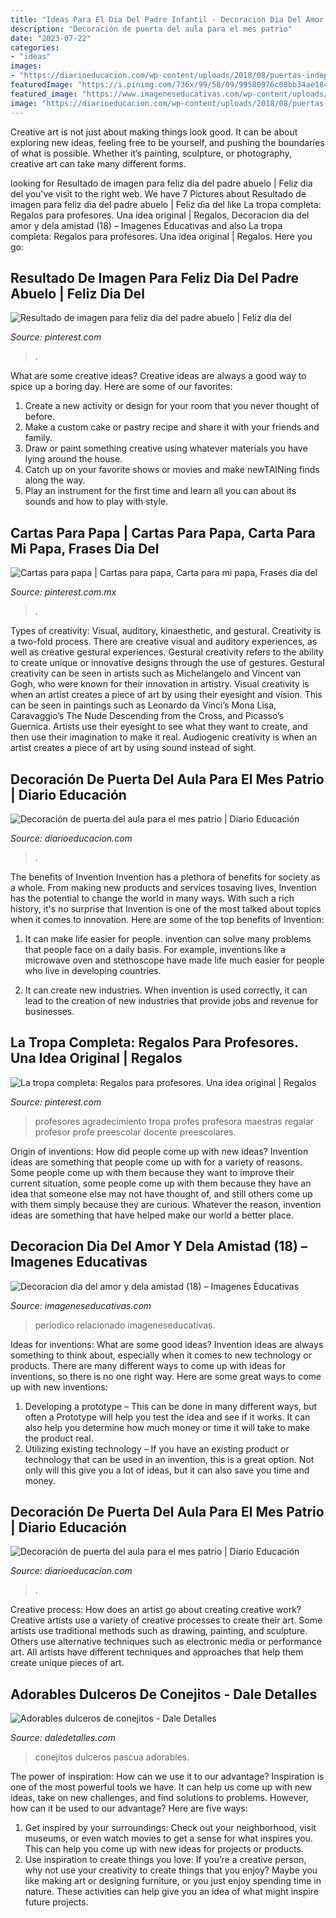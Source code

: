 ```yaml
---
title: "Ideas Para El Dia Del Padre Infantil - Decoracion Dia Del Amor Y Dela Amistad (18) – Imagenes Educativas"
description: "Decoración de puerta del aula para el mes patrio"
date: "2023-07-22"
categories:
- "ideas"
images:
- "https://diarioeducacion.com/wp-content/uploads/2018/08/puertas-independencia-4.jpg"
featuredImage: "https://i.pinimg.com/736x/99/58/09/99580976c08bb34ae1843b537c105632.jpg"
featured_image: "https://www.imageneseducativas.com/wp-content/uploads/2015/02/Decoracion-dia-del-amor-y-dela-amistad-18.jpg"
image: "https://diarioeducacion.com/wp-content/uploads/2018/08/puertas-independencia-4.jpg"
---
```



Creative art is not just about making things look good. It can be about exploring new ideas, feeling free to be yourself, and pushing the boundaries of what is possible. Whether it’s painting, sculpture, or photography, creative art can take many different forms.

	

		
looking for Resultado de imagen para feliz dia del padre abuelo | Feliz dia del you've visit to the right web. We have 7 Pictures about Resultado de imagen para feliz dia del padre abuelo | Feliz dia del like La tropa completa: Regalos para profesores. Una idea original | Regalos, Decoracion dia del amor y dela amistad (18) – Imagenes Educativas and also La tropa completa: Regalos para profesores. Una idea original | Regalos. Here you go:
		
    
## Resultado De Imagen Para Feliz Dia Del Padre Abuelo | Feliz Dia Del

<img loading=lazy src="https://i.pinimg.com/736x/99/58/09/99580976c08bb34ae1843b537c105632.jpg" onerror="this.onerror=null;this.src='https://tse2.mm.bing.net/th?id=OIP.yXOtJdqpioGfXyhPKiUHOwAAAA&amp;pid=15.1';" alt="Resultado de imagen para feliz dia del padre abuelo | Feliz dia del">

_Source: pinterest.com_

>. 

	

What are some creative ideas?
Creative ideas are always a good way to spice up a boring day. Here are some of our favorites: 
1. Create a new activity or design for your room that you never thought of before. 
2. Make a custom cake or pastry recipe and share it with your friends and family. 
3. Draw or paint something creative using whatever materials you have lying around the house. 
4. Catch up on your favorite shows or movies and make newTAINing finds along the way. 
5. Play an instrument for the first time and learn all you can about its sounds and how to play with style.

    
## Cartas Para Papa | Cartas Para Papa, Carta Para Mi Papa, Frases Dia Del

<img loading=lazy src="https://i.pinimg.com/736x/40/70/b0/4070b0c164d2e93e93a070b96ab76337.jpg" onerror="this.onerror=null;this.src='https://tse2.mm.bing.net/th?id=OIP.kZdxy-9DbPpHhVcLnjy2kgHaMV&amp;pid=15.1';" alt="Cartas para papa | Cartas para papa, Carta para mi papa, Frases dia del">

_Source: pinterest.com.mx_

>. 

	

Types of creativity: Visual, auditory, kinaesthetic, and gestural.
Creativity is a two-fold process. There are creative visual and auditory experiences, as well as creative gestural experiences. Gestural creativity refers to the ability to create unique or innovative designs through the use of gestures. Gestural creativity can be seen in artists such as Michelangelo and Vincent van Gogh, who were known for their innovation in artistry. Visual creativity is when an artist creates a piece of art by using their eyesight and vision. This can be seen in paintings such as Leonardo da Vinci’s Mona Lisa, Caravaggio’s The Nude Descending from the Cross, and Picasso’s Guernica. Artists use their eyesight to see what they want to create, and then use their imagination to make it real. Audiogenic creativity is when an artist creates a piece of art by using sound instead of sight.

    
## Decoración De Puerta Del Aula Para El Mes Patrio | Diario Educación

<img loading=lazy src="https://diarioeducacion.com/wp-content/uploads/2018/08/puertas-independencia-8.jpg" onerror="this.onerror=null;this.src='https://tse4.mm.bing.net/th?id=OIP.Kn-W4jZMG7RcnN8OtBUNvwHaNK&amp;pid=15.1';" alt="Decoración de puerta del aula para el mes patrio | Diario Educación">

_Source: diarioeducacion.com_

>. 

	

The benefits of Invention
Invention has a plethora of benefits for society as a whole. From making new products and services tosaving lives, Invention has the potential to change the world in many ways. With such a rich history, it's no surprise that Invention is one of the most talked about topics when it comes to innovation. Here are some of the top benefits of Invention: 
1. It can make life easier for people. invention can solve many problems that people face on a daily basis. For example, inventions like a microwave oven and stethoscope have made life much easier for people who live in developing countries.

2. It can create new industries. When invention is used correctly, it can lead to the creation of new industries that provide jobs and revenue for businesses.

    
## La Tropa Completa: Regalos Para Profesores. Una Idea Original | Regalos

<img loading=lazy src="https://i.pinimg.com/736x/b2/2e/b2/b22eb254b2f0470f27ae1d645baec82f.jpg" onerror="this.onerror=null;this.src='https://tse1.mm.bing.net/th?id=OIP.rboLHBlzbF42BpvaLoFSMwHaLH&amp;pid=15.1';" alt="La tropa completa: Regalos para profesores. Una idea original | Regalos">

_Source: pinterest.com_

>profesores agradecimiento tropa profes profesora maestras regalar profesor profe preescolar docente preescolares. 

	

Origin of inventions: How did people come up with new ideas?
Invention ideas are something that people come up with for a variety of reasons. Some people come up with them because they want to improve their current situation, some people come up with them because they have an idea that someone else may not have thought of, and still others come up with them simply because they are curious. Whatever the reason, invention ideas are something that have helped make our world a better place.

    
## Decoracion Dia Del Amor Y Dela Amistad (18) – Imagenes Educativas

<img loading=lazy src="https://www.imageneseducativas.com/wp-content/uploads/2015/02/Decoracion-dia-del-amor-y-dela-amistad-18.jpg" onerror="this.onerror=null;this.src='https://tse2.mm.bing.net/th?id=OIP.jxzndN7KkAIgcyaV-g_zXAHaJ4&amp;pid=15.1';" alt="Decoracion dia del amor y dela amistad (18) – Imagenes Educativas">

_Source: imageneseducativas.com_

>periodico relacionado imageneseducativas. 

	

Ideas for inventions: What are some good ideas?
Invention ideas are always something to think about, especially when it comes to new technology or products. There are many different ways to come up with ideas for inventions, so there is no one right way. Here are some great ways to come up with new inventions: 
1. Developing a prototype – This can be done in many different ways, but often a Prototype will help you test the idea and see if it works. It can also help you determine how much money or time it will take to make the product real. 
2. Utilizing existing technology – If you have an existing product or technology that can be used in an invention, this is a great option. Not only will this give you a lot of ideas, but it can also save you time and money. 

    
## Decoración De Puerta Del Aula Para El Mes Patrio | Diario Educación

<img loading=lazy src="https://diarioeducacion.com/wp-content/uploads/2018/08/puertas-independencia-4.jpg" onerror="this.onerror=null;this.src='https://tse2.mm.bing.net/th?id=OIP.B4z6J2nDb1RwuHeq5ZfRsQHaNK&amp;pid=15.1';" alt="Decoración de puerta del aula para el mes patrio | Diario Educación">

_Source: diarioeducacion.com_

>. 

	

Creative process: How does an artist go about creating creative work?
Creative artists use a variety of creative processes to create their art. Some artists use traditional methods such as drawing, painting, and sculpture. Others use alternative techniques such as electronic media or performance art. All artists have different techniques and approaches that help them create unique pieces of art.

    
## Adorables Dulceros De Conejitos - Dale Detalles

<img loading=lazy src="https://i1.wp.com/www.daledetalles.com/wp-content/uploads/2018/03/conejitos-pascua-768x1024.jpg?resize=550%2C733" onerror="this.onerror=null;this.src='https://tse4.mm.bing.net/th?id=OIP.P_ouvovK2_vVbkiSmTUvjgHaJ3&amp;pid=15.1';" alt="Adorables dulceros de conejitos - Dale Detalles">

_Source: daledetalles.com_

>conejitos dulceros pascua adorables. 

	

The power of inspiration: How can we use it to our advantage?
Inspiration is one of the most powerful tools we have. It can help us come up with new ideas, take on new challenges, and find solutions to problems. However, how can it be used to our advantage? Here are five ways: 
1) Get inspired by your surroundings: Check out your neighborhood, visit museums, or even watch movies to get a sense for what inspires you. This can help you come up with new ideas for projects or products. 
2) Use inspiration to create things you love: If you’re a creative person, why not use your creativity to create things that you enjoy? Maybe you like making art or designing furniture, or you just enjoy spending time in nature. These activities can help give you an idea of what might inspire future projects.

